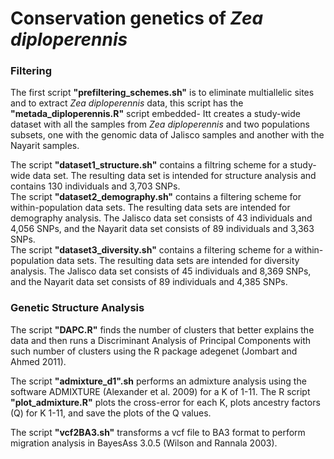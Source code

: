 # Conservation genetics of <em>Zea diploperennis</em>

### Filtering
The first script <strong>"prefiltering_schemes.sh"</strong> is to eliminate multiallelic sites and to extract <em>Zea diploperennis</em> data, this script has the <strong>"metada_diploperennis.R"</strong> script embedded- Itt creates a study-wide dataset with all the samples from <em>Zea diploperennis</em> and two populations subsets, one with the genomic data of Jalisco samples and another with the Nayarit samples.

<p>The script <strong>"dataset1_structure.sh"</strong> contains a filtring scheme for a study-wide data set. The resulting data set is intended for structure analysis and contains 130 individuals and 3,703 SNPs.<br>
The script <strong>"dataset2_demography.sh"</strong> contains a filtering scheme for within-population data sets. The resulting data sets are intended for demography analysis. The Jalisco data set consists of 43 individuals and 4,056 SNPs, and the Nayarit data set consists of 89 individuals and 3,363 SNPs.<br>
The script <strong>"dataset3_diversity.sh"</strong> contains a filtering scheme for a within-population data sets. The resulting data sets are intended for diversity analysis. The Jalisco data set consists of 45 individuals and 8,369 SNPs, and the Nayarit data set consists of 89 individuals and 4,385 SNPs.</p>

### Genetic Structure Analysis
<p>The script <strong>"DAPC.R"</strong> finds the number of clusters that better explains the data and then runs a Discriminant Analysis of Principal Components with such number of clusters using the R package adegenet (Jombart and Ahmed 2011).</p>

<p>The script <strong>"admixture_d1".sh</strong> performs an admixture analysis using the software ADMIXTURE (Alexander et al. 2009) for a K of 1-11. The R script <strong>"plot_admixture.R"</strong> plots the cross-error for each K, plots ancestry factors (Q) for K 1-11, and save the plots of the Q values.</p>

<p>The script <strong>"vcf2BA3.sh"</strong> transforms a vcf file to BA3 format to perform migration analysis in BayesAss 3.0.5 (Wilson and Rannala 2003).</p>
